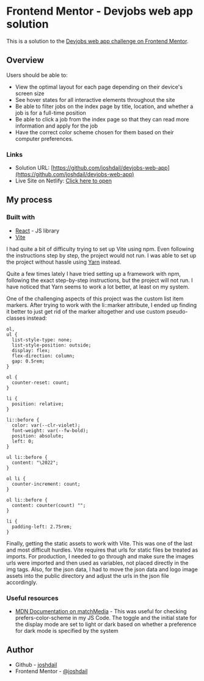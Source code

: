 # Frontend Mentor - Devjobs web app solution

This is a solution to the [Devjobs web app challenge on Frontend Mentor](https://www.frontendmentor.io/challenges/devjobs-web-app-HuvC_LP4l).

## Overview

Users should be able to:

- View the optimal layout for each page depending on their device's screen size
- See hover states for all interactive elements throughout the site
- Be able to filter jobs on the index page by title, location, and whether a job is for a full-time position
- Be able to click a job from the index page so that they can read more information and apply for the job
- Have the correct color scheme chosen for them based on their computer preferences.

### Links

- Solution URL: [https://github.com/joshdail/devjobs-web-app](https://github.com/joshdail/devjobs-web-app)
- Live Site on Netlify: [Click here to open](https://unique-froyo-f20fdf.netlify.app/)

## My process

### Built with

- [React](https://reactjs.org/) - JS library
- [Vite](https://vitejs.dev/)

I had quite a bit of difficulty trying to set up Vite using npm. Even following the instructions step by step, the project would not run. I was able to set up the project without hassle using [Yarn](https://yarnpkg.com/) instead.

Quite a few times lately I have tried setting up a framework with npm, following the exact step-by-step instructions, but the project will not run. I have noticed that Yarn seems to work a lot better, at least on my system.

One of the challenging aspects of this project was the custom list item markers. After trying to work with the li::marker attribute, I ended up finding it better to just get rid of the marker altogether and use custom pseudo-classes instead:

```
ol,
ul {
  list-style-type: none;
  list-style-position: outside;
  display: flex;
  flex-direction: column;
  gap: 0.5rem;
}

ol {
  counter-reset: count;
}

li {
  position: relative;
}

li::before {
  color: var(--clr-violet);
  font-weight: var(--fw-bold);
  position: absolute;
  left: 0;
}

ul li::before {
  content: "\2022";
}

ol li {
  counter-increment: count;
}

ol li::before {
  content: counter(count) "";
}

li {
  padding-left: 2.75rem;
}
```

Finally, getting the static assets to work with Vite. This was one of the last and most difficult hurdles. Vite requires that urls for static files be treated as imports. For production, I needed to go through and make sure the images urls were imported and then used as variables, not placed directly in the img tags. Also, for the json data, I had to move the json data and logo image assets into the public directory and adjust the urls in the json file accordingly.

### Useful resources

- [MDN Documentation on matchMedia](https://developer.mozilla.org/en-US/docs/Web/API/Window/matchMedia) - This was useful for checking prefers-color-scheme in my JS Code. The toggle and the initial state for the display mode are set to light or dark based on whether a preference for dark mode is specified by the system

## Author

- Github - [joshdail](https://github.com/joshdail)
- Frontend Mentor - [@joshdail](https://www.frontendmentor.io/profile/joshdail)
